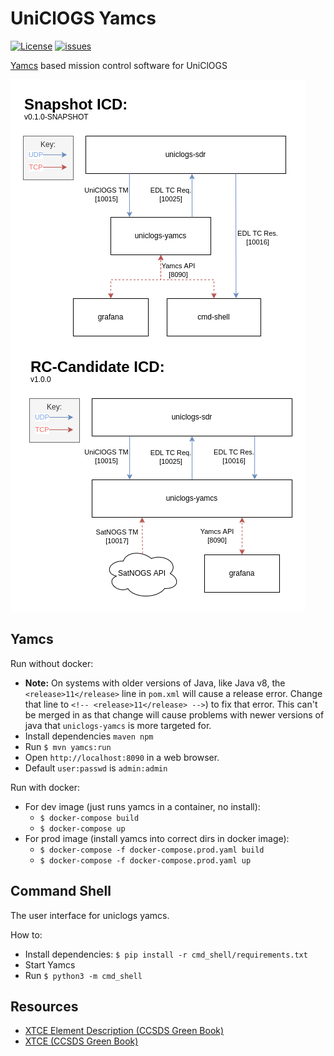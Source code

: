 # UniClOGS Yamcs

[![License](https://img.shields.io/github/license/oresat/uniclogs-yamcs)](./LICENSE)
[![issues](https://img.shields.io/github/issues/oresat/uniclogs-yamcs)](https://github.com/oresat/uniclogs-yamcs/issues)

[Yamcs] based mission control software for UniClOGS

![uniclogs-yamcs](docs/uniclogs-yamcs-icd.png)

## Yamcs

Run without docker:

- **Note:** On systems with older versions of Java, like Java v8, the
`<release>11</release>` line in `pom.xml` will cause a release error. Change
that line to `<!-- <release>11</release> -->`) to fix that error. This can't be
merged in as that change will cause problems with newer versions of java that
`uniclogs-yamcs` is more targeted for.
- Install dependencies `maven npm`
- Run `$ mvn yamcs:run`
- Open `http://localhost:8090` in a web browser.
- Default `user:passwd` is `admin:admin`

Run with docker:

- For dev image (just runs yamcs in a container, no install):
  - `$ docker-compose build`
  - `$ docker-compose up`
- For prod image (install yamcs into correct dirs in docker image):
  - `$ docker-compose -f docker-compose.prod.yaml build`
  - `$ docker-compose -f docker-compose.prod.yaml up`


## Command Shell

The user interface for uniclogs yamcs.

How to:

- Install dependencies: `$ pip install -r cmd_shell/requirements.txt`
- Start Yamcs
- Run `$ python3 -m cmd_shell`

## Resources

- [XTCE Element Description (CCSDS Green Book)](https://public.ccsds.org/Pubs/660x1g1.pdf)
- [XTCE (CCSDS Green Book)](https://public.ccsds.org/Pubs/660x2g2.pdf)

[Yamcs]:https://yamcs.org/
